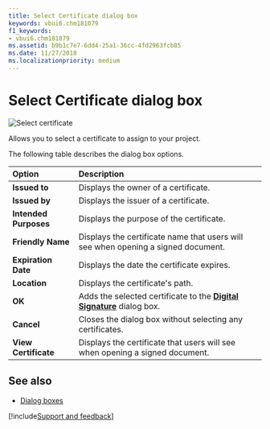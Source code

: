 ```yaml
---
title: Select Certificate dialog box
keywords: vbui6.chm181079
f1_keywords:
- vbui6.chm181079
ms.assetid: b9b1c7e7-6dd4-25a1-36cc-4fd2963fcb85
ms.date: 11/27/2018 
ms.localizationpriority: medium
---
```



# Select Certificate dialog box

![Select certificate](../../../images/va5m6c1_ZA01201781.gif)

Allows you to select a certificate to assign to your project.

The following table describes the dialog box options.

|Option|Description|
|:-----|:----------|
|**Issued to**|Displays the owner of a certificate.|
|**Issued by**|Displays the issuer of a certificate.|
|**Intended Purposes**|Displays the purpose of the certificate.|
|**Friendly Name**|Displays the certificate name that users will see when opening a signed document.|
|**Expiration Date**|Displays the date the certificate expires.|
|**Location**|Displays the certificate's path.|
|**OK**|Adds the selected certificate to the **[Digital Signature](digital-signature-dialog-box.md)** dialog box.|
|**Cancel**|Closes the dialog box without selecting any certificates.|
|**View Certificate**|Displays the certificate that users will see when opening a signed document.|


## See also

- [Dialog boxes](../dialog-boxes.md)

[!include[Support and feedback](~/includes/feedback-boilerplate.md)]
